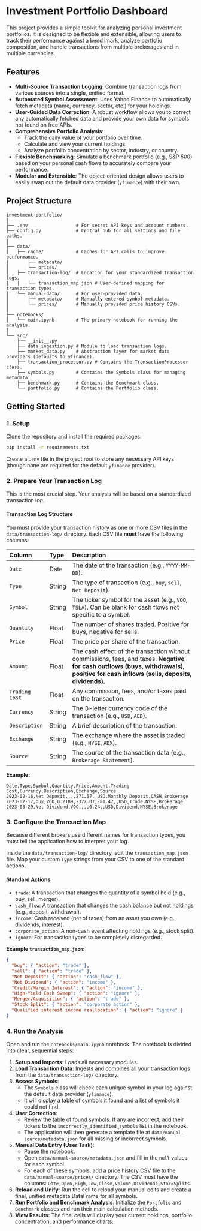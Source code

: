 # Investment Portfolio Dashboard

This project provides a simple toolkit for analyzing personal investment portfolios. It is designed to be flexible and extensible, allowing users to track their performance against a benchmark, analyze portfolio composition, and handle transactions from multiple brokerages and in multiple currencies.

## Features

- **Multi-Source Transaction Logging**: Combine transaction logs from various sources into a single, unified format.
- **Automated Symbol Assessment**: Uses Yahoo Finance to automatically fetch metadata (name, currency, sector, etc.) for your holdings.
- **User-Guided Data Correction**: A robust workflow allows you to correct any automatically fetched data and provide your own data for symbols not found on free APIs.
- **Comprehensive Portfolio Analysis**:
  - Track the daily value of your portfolio over time.
  - Calculate and view your current holdings.
  - Analyze portfolio concentration by sector, industry, or country.
- **Flexible Benchmarking**: Simulate a benchmark portfolio (e.g., S\&P 500) based on your personal cash flows to accurately compare your performance.
- **Modular and Extensible**: The object-oriented design allows users to easily swap out the default data provider (`yfinance`) with their own.

## Project Structure

```
investment-portfolio/
│
├── .env                  # For secret API keys and account numbers.
├── config.py             # Central hub for all settings and file paths.
│
├── data/
│   ├── cache/            # Caches for API calls to improve performance.
│       ├── metadata/     
│       └── prices/       
│   ├── transaction-log/  # Location for your standardized transaction logs.
│   │   └── transaction_map.json # User-defined mapping for transaction types.
│   └── manual-data/      # For user-provided data.
│       ├── metadata/     # Manually entered symbol metadata.
│       └── prices/       # Manually provided price history CSVs.
│
├── notebooks/
│   └── main.ipynb        # The primary notebook for running the analysis.
│
└── src/
    ├── __init__.py
    ├── data_ingestion.py # Module to load transaction logs.    
    ├── market_data.py    # Abstraction layer for market data providers (defaults to yfinance).
    ├── transaction_processor.py # Contains the TransactionProcessor class.    
    ├── symbols.py        # Contains the Symbols class for managing metadata.
    ├── benchmark.py      # Contains the Benchmark class.
    └── portfolio.py      # Contains the Portfolio class.
```

## Getting Started

### 1\. Setup

Clone the repository and install the required packages:

```bash
pip install -r requirements.txt
```

Create a `.env` file in the project root to store any necessary API keys (though none are required for the default `yfinance` provider).

### 2\. Prepare Your Transaction Log

This is the most crucial step. Your analysis will be based on a standardized transaction log.

#### Transaction Log Structure

You must provide your transaction history as one or more CSV files in the `data/transaction-log/` directory. Each CSV file **must** have the following columns:

| Column | Type | Description |
| :--- | :--- | :--- |
| `Date` | Date | The date of the transaction (e.g., `YYYY-MM-DD`). |
| `Type` | String | The type of transaction (e.g., `buy`, `sell`, `Net Deposit`). |
| `Symbol` | String | The ticker symbol for the asset (e.g., `VOO`, `TSLA`). Can be blank for cash flows not specific to a symbol. |
| `Quantity` | Float | The number of shares traded. Positive for buys, negative for sells. |
| `Price` | Float | The price per share of the transaction. |
| `Amount` | Float | The cash effect of the transaction without commissions, fees, and taxes. **Negative for cash outflows (buys, withdrawals), positive for cash inflows (sells, deposits, dividends).** |
| `Trading Cost` | Float | Any commission, fees, and/or taxes paid on the transaction. |
| `Currency` | String | The 3-letter currency code of the transaction (e.g., `USD`, `AED`). |
| `Description`| String | A brief description of the transaction. |
| `Exchange` | String | The exchange where the asset is traded (e.g., `NYSE`, `ADX`). |
| `Source` | String | The source of the transaction data (e.g., `Brokerage Statement`). |

**Example:**

```csv
Date,Type,Symbol,Quantity,Price,Amount,Trading Cost,Currency,Description,Exchange,Source
2023-02-16,Net Deposit,,,,271.57,,USD,Monthly Deposit,CASH,Brokerage
2023-02-17,buy,VOO,0.2189,-372.07,-81.47,,USD,Trade,NYSE,Brokerage
2023-03-29,Net Dividend,VOO,,,,0.24,,USD,Dividend,NYSE,Brokerage
```

### 3\. Configure the Transaction Map

Because different brokers use different names for transaction types, you must tell the application how to interpret your log.

Inside the `data/transaction-log/` directory, edit the `transaction_map.json` file. Map your custom `Type` strings from your CSV to one of the standard actions.

#### Standard Actions

- `trade`: A transaction that changes the quantity of a symbol held (e.g., buy, sell, merger).
- `cash_flow`: A transaction that changes the cash balance but not holdings (e.g., deposit, withdrawal).
- `income`: Cash received (net of taxes) from an asset you own (e.g., dividends, interest).
- `corporate_action`: A non-cash event affecting holdings (e.g., stock split).
- `ignore`: For transaction types to be completely disregarded.

**Example `transaction_map.json`:**

```json
{
  "buy": { "action": "trade" },
  "sell": { "action": "trade" },
  "Net Deposit": { "action": "cash_flow" },
  "Net Dividend": { "action": "income" },
  "Credit/Margin Interest": { "action": "income" },
  "High-Yield Cash Sweep": { "action": "ignore" },
  "Merger/Acquisition": { "action": "trade" },
  "Stock Split": { "action": "corporate_action" },
  "Qualified interest income reallocation": { "action": "ignore" }
}
```

### 4\. Run the Analysis

Open and run the `notebooks/main.ipynb` notebook. The notebook is divided into clear, sequential steps:

1. **Setup and Imports**: Loads all necessary modules.
2. **Load Transaction Data**: Ingests and combines all your transaction logs from the `data/transaction-log/` directory.
3. **Assess Symbols**:
   - The `Symbols` class will check each unique symbol in your log against the default data provider (`yfinance`).
   - It will display a table of symbols it found and a list of symbols it could not find.
4. **User Correction**:
   - Review the table of found symbols. If any are incorrect, add their tickers to the `incorrectly_identified_symbols` list in the notebook.
   - The application will then generate a template file at `data/manual-source/metadata.json` for all missing or incorrect symbols.
5. **Manual Data Entry (User Task)**:
   - Pause the notebook.
   - Open `data/manual-source/metadata.json` and fill in the `null` values for each symbol.
   - For each of these symbols, add a price history CSV file to the `data/manual-source/prices/` directory. The CSV must have the columns: `Date,Open,High,Low,Close,Volume,Dividends,StockSplits`.
6. **Reload and Unify**: Run the cell to reload your manual edits and create a final, unified metadata DataFrame for all symbols.
7. **Run Portfolio and Benchmark Analysis**: Initialize the `Portfolio` and `Benchmark` classes and run their main calculation methods.
8. **View Results**: The final cells will display your current holdings, portfolio concentration, and performance charts.
